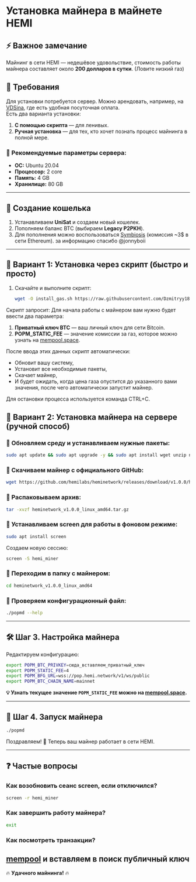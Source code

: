# Установка майнера в майнете HEMI
## ⚡ Важное замечание
Майнинг в сети HEMI — недешёвое удовольствие, стоимость работы майнера составляет около **200 долларов в сутки**. (Ловите низкий газ)

## 📌 Требования
Для установки потребуется сервер. Можно арендовать, например, на [VDSina](https://www.vdsina.com/?partner=dd4tc21l55), где есть удобная посуточная оплата.  
Есть два варианта установки:  
1. **С помощью скрипта** — для ленивых.   
2. **Ручная установка** — для тех, кто хочет познать процесс майнинга в полной мере. 

### 🔧 Рекомендуемые параметры сервера:
- **ОС:** Ubuntu 20.04  
- **Процессор:** 2 core  
- **Память:** 4 GB  
- **Хранилище:** 80 GB  

---

## 🚀 Создание кошелька

1. Устанавливаем **UniSat** и создаем новый кошелек.
2. Пополняем баланс BTC (выбираем **Legacy P2PKH**).
3. Для пополнения можно воспользоваться [Symbiosis](https://app.symbiosis.finance/) (комиссия ~3$ в сети Ethereum). за информацию спасибо @jonnyboii 

---
## 🔧 Вариант 1: Установка через скрипт (быстро и просто)

1. Скачайте и выполните скрипт:
   ```bash
   wget -O install_gas.sh https://raw.githubusercontent.com/Dzmitryy1812/Miner-POP-HEMI-mainnet-/refs/heads/main/install%2Bgas.sh && chmod +x install_gas.sh && ./install_gas.sh


Скрипт запросит:
Для начала работы с майнером вам нужно будет ввести два параметра:

1. **Приватный ключ BTC** — ваш личный ключ для сети Bitcoin.
2. **POPM_STATIC_FEE** — значение комиссии за газ, которое можно узнать на [mempool.space](https://mempool.space).

После ввода этих данных скрипт автоматически:
- Обновит вашу систему,
- Установит все необходимые пакеты,
- Скачает майнер,
- И будет ожидать, когда цена газа опустится до указанного вами значения, после чего автоматически запустит майнер.


Для остановки процесса используется команда CTRL+C.

## 🔧 Вариант 2: Установка майнера на сервере (ручной способ)

### 🔹 Обновляем среду и устанавливаем нужные пакеты:
```sh
sudo apt update && sudo apt upgrade -y && sudo apt install wget unzip nano curl -y
```

### 🔹 Скачиваем майнер с официального GitHub:
```sh
wget https://github.com/hemilabs/heminetwork/releases/download/v1.0.0/heminetwork_v1.0.0_linux_amd64.tar.gz
```

### 🔹 Распаковываем архив:
```sh
tar -xvzf heminetwork_v1.0.0_linux_amd64.tar.gz
```

### 🔹 Устанавливаем **screen** для работы в фоновом режиме:
```sh
sudo apt install screen
```
Создаем новую сессию:
```sh
screen -S hemi_miner
```

### 🔹 Переходим в папку с майнером:
```sh
cd heminetwork_v1.0.0_linux_amd64
```

### 🔹 Проверяем конфигурационный файл:
```sh
./popmd --help
```

---

## 🛠️ Шаг 3. Настройка майнера

Редактируем конфигурацию:
```sh
export POPM_BTC_PRIVKEY=сюда_вставляем_приватный_ключ
export POPM_STATIC_FEE=4
export POPM_BFG_URL=wss://pop.hemi.network/v1/ws/public
export POPM_BTC_CHAIN_NAME=mainnet
```

**💡 Узнать текущее значение `POPM_STATIC_FEE` можно на [mempool.space](https://mempool.space).**

---

## 🚴 Шаг 4. Запуск майнера
```sh
./popmd
```

Поздравляем! 🎉 Теперь ваш майнер работает в сети HEMI.

---

## ❓ Частые вопросы

### Как возобновить сеанс screen, если отключился?
```sh
screen -r hemi_miner
```

### Как завершить работу майнера?
```sh
exit
```
### Как посмотреть транзакции?

[mempool](https://mempool.space)
и вставляем в поиск публичный ключ 
---

🔥 **Удачного майнинга!** 🔥


